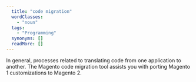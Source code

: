 ```yaml
---
  title: "code migration"
  wordClasses: 
    - "noun"
  tags: 
    - "Programming"
  synonyms: []
  readMore: []
---
```

In general, processes related to translating code from one application to another. The Magento code migration tool assists you with porting Magento 1 customizations to Magento 2.
